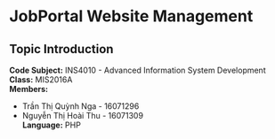 JobPortal Website Management
============================
Topic Introduction
------------------
**Code Subject:** INS4010 - Advanced Information System Development <br>
**Class:** MIS2016A <br>
**Members:** <br>
  - Trần Thị Quỳnh Nga - 16071296 <br>
  - Nguyễn Thị Hoài Thu - 16071309 <br>
**Language:** PHP <br>





